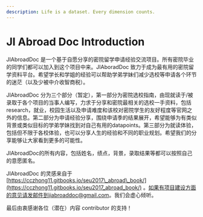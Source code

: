```yaml
---
description: Life is a dataset. Every dimension counts.
---
```


# JI Abroad Doc Introduction

JIAbroadDoc 是一个基于自愿分享的密院留学申请经验交流项目。所有密院毕业的同学们都可以加入到这个项目中来。JIAboradDoc 致力于成为最有用的密院留学资料平台。希望学长和学姐的经验可以帮助学弟学妹们减少选校等申请各个环节的迷茫（以及少被中介收智商税）。

JIAbroadDoc 分为三个部分（暂定），第一部分为密院选校指南，由现就读于/被录取于各个项目的当事人编写，力求于分享和密院最相关的选校一手资料，包括research，就业，校园生活以及申请难度和该校对密院学生的友好程度等官网之外的信息。第二部分为申请经验分享，围绕申请季的结果展开，希望能够为有类似背景或类似目标的学弟学妹找到对自己有用的datapoints。第三部分为就读体验，包括但不限于各校体验，也可以分享人生的经验和不同的职业规划。希望我们的分享能够让大家看到更多的可能性。

JIAbroadDoc的所有内容，包括姓名，绩点，背景，录取结果等都可以按照自己的意愿匿名。

JIAbroadDoc 的灵感来自于 [https://cczhong11.gitbooks.io/seu2017\_abroad\_book/](https://cczhong11.gitbooks.io/seu2017_abroad_book/) 。如果有项目建设方面的意见请发邮件到jiabroaddoc@gmail.com。我们会虚心倾听。

最后由衷感谢各位（潜在）内容 contributor 的支持！

